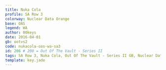 ```yaml
---
title: Nuka Cola
profile: SA Row 3
colorway: Nuclear Data Orange
base: OAS
legend: WA
author: 00keys
date: 2016-04-01
gb: ootvs2
code: nukacola-oas-wa-sa3
id: 206 # 200 = Out Of The Vault - Series II
tags: SA Row 3, Nuka Cola, Out Of The Vault - Series II GB, Nuclear Data Orange
template: key.jade
---
```




